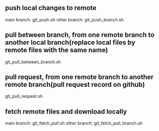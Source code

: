 ## push local changes to remote 
main branch: git_push.sh
other branch: git_push_branch.sh

## pull between branch, from one remote branch to another local branch(replace local files by remote files with the same name)
git_pull_between_branch.sh

## pull request, from one remote branch to another remote branch(pull request record on github)
git_pull_request.sh

## fetch remote files and download locally
main branch: git_fetch_pull.sh
other branch: git_fetch_pull_branch.sh


